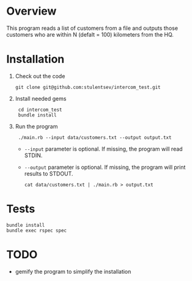 # Overview

This program reads a list of customers from a file and outputs those customers who are within N (defalt = 100) kilometers from the HQ.

# Installation

1. Check out the code
    
       git clone git@github.com:stulentsev/intercom_test.git

2. Install needed gems

        cd intercom_test
        bundle install

3. Run the program

        ./main.rb --input data/customers.txt --output output.txt
        
    * `--input` parameter is optional. If missing, the program will read STDIN.
    * `--output` parameter is optional. If missing, the program will print results to STDOUT.
    
          cat data/customers.txt | ./main.rb > output.txt
        
   
# Tests

```
bundle install
bundle exec rspec spec
```   
 

# TODO

* gemify the program to simplify the installation